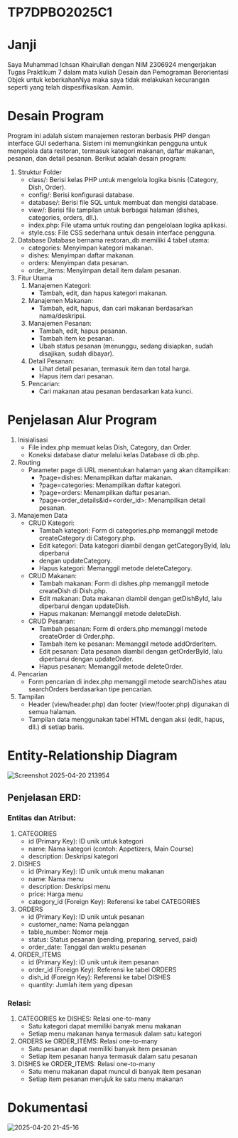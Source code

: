 # TP7DPBO2025C1

# Janji
Saya Muhammad Ichsan Khairullah dengan NIM 2306924 mengerjakan Tugas Praktikum 7 dalam mata kuliah Desain dan Pemograman Berorientasi Objek
untuk keberkahanNya maka saya tidak melakukan kecurangan seperti yang telah
dispesifikasikan. Aamiin.

# Desain Program
Program ini adalah sistem manajemen restoran berbasis PHP dengan interface GUI sederhana. Sistem ini memungkinkan pengguna untuk mengelola data restoran, termasuk kategori makanan, daftar makanan, pesanan, dan detail pesanan. Berikut adalah desain program:
1. Struktur Folder
   - class/: Berisi kelas PHP untuk mengelola logika bisnis (Category, Dish, Order).
   - config/: Berisi konfigurasi database.
   - database/: Berisi file SQL untuk membuat dan mengisi database.
   - view/: Berisi file tampilan untuk berbagai halaman (dishes, categories, orders, dll.).
   - index.php: File utama untuk routing dan pengelolaan logika aplikasi.
   - style.css: File CSS sederhana untuk desain interface pengguna.
2. Database
   Database bernama restoran_db memiliki 4 tabel utama:
   - categories: Menyimpan kategori makanan.
   - dishes: Menyimpan daftar makanan.
   - orders: Menyimpan data pesanan.
   - order_items: Menyimpan detail item dalam pesanan.
3. Fitur Utama
   1) Manajemen Kategori:
      - Tambah, edit, dan hapus kategori makanan.
   2) Manajemen Makanan:
      - Tambah, edit, hapus, dan cari makanan berdasarkan nama/deskripsi.
   3) Manajemen Pesanan:
      - Tambah, edit, hapus pesanan.
      - Tambah item ke pesanan.
      - Ubah status pesanan (menunggu, sedang disiapkan, sudah disajikan, sudah dibayar).
   4) Detail Pesanan:
      - Lihat detail pesanan, termasuk item dan total harga.
      - Hapus item dari pesanan.
   5) Pencarian:
      - Cari makanan atau pesanan berdasarkan kata kunci.
     
# Penjelasan Alur Program
1. Inisialisasi
   - File index.php memuat kelas Dish, Category, dan Order.
   - Koneksi database diatur melalui kelas Database di db.php.
2. Routing
   - Parameter page di URL menentukan halaman yang akan ditampilkan:
     - ?page=dishes: Menampilkan daftar makanan.
     - ?page=categories: Menampilkan daftar kategori.
     - ?page=orders: Menampilkan daftar pesanan.
     - ?page=order_details&id=<order_id>: Menampilkan detail pesanan.
3. Manajemen Data
   - CRUD Kategori:
     - Tambah kategori: Form di categories.php memanggil metode createCategory di Category.php.
     - Edit kategori: Data kategori diambil dengan getCategoryById, lalu diperbarui
     - dengan updateCategory.
     - Hapus kategori: Memanggil metode deleteCategory.
   - CRUD Makanan:
     - Tambah makanan: Form di dishes.php memanggil metode createDish di Dish.php.
     - Edit makanan: Data makanan diambil dengan getDishById, lalu diperbarui dengan updateDish.
     - Hapus makanan: Memanggil metode deleteDish.
   - CRUD Pesanan:
     - Tambah pesanan: Form di orders.php memanggil metode createOrder di Order.php.
     - Tambah item ke pesanan: Memanggil metode addOrderItem.
     - Edit pesanan: Data pesanan diambil dengan getOrderById, lalu diperbarui dengan updateOrder.
     - Hapus pesanan: Memanggil metode deleteOrder.
4. Pencarian
   - Form pencarian di index.php memanggil metode searchDishes atau searchOrders berdasarkan tipe pencarian.
5. Tampilan
   - Header (view/header.php) dan footer (view/footer.php) digunakan di semua halaman.
   - Tampilan data menggunakan tabel HTML dengan aksi (edit, hapus, dll.) di setiap baris.

# Entity-Relationship Diagram
![Screenshot 2025-04-20 213954](https://github.com/user-attachments/assets/a3a33709-e326-4796-bc2e-1a71387bfde1)
## Penjelasan ERD:
### Entitas dan Atribut:
1. CATEGORIES
   - id (Primary Key): ID unik untuk kategori
   - name: Nama kategori (contoh: Appetizers, Main Course)
   - description: Deskripsi kategori
2. DISHES
   - id (Primary Key): ID unik untuk menu makanan
   - name: Nama menu
   - description: Deskripsi menu
   - price: Harga menu
   - category_id (Foreign Key): Referensi ke tabel CATEGORIES
3. ORDERS
   - id (Primary Key): ID unik untuk pesanan
   - customer_name: Nama pelanggan
   - table_number: Nomor meja
   - status: Status pesanan (pending, preparing, served, paid)
   - order_date: Tanggal dan waktu pesanan
4. ORDER_ITEMS
   - id (Primary Key): ID unik untuk item pesanan
   - order_id (Foreign Key): Referensi ke tabel ORDERS
   - dish_id (Foreign Key): Referensi ke tabel DISHES
   - quantity: Jumlah item yang dipesan
### Relasi:
1. CATEGORIES ke DISHES: Relasi one-to-many
   - Satu kategori dapat memiliki banyak menu makanan
   - Setiap menu makanan hanya termasuk dalam satu kategori
2. ORDERS ke ORDER_ITEMS: Relasi one-to-many
   - Satu pesanan dapat memiliki banyak item pesanan
   - Setiap item pesanan hanya termasuk dalam satu pesanan
3. DISHES ke ORDER_ITEMS: Relasi one-to-many
   - Satu menu makanan dapat muncul di banyak item pesanan
   - Setiap item pesanan merujuk ke satu menu makanan

# Dokumentasi
![2025-04-20 21-45-16](https://github.com/user-attachments/assets/772eb22a-2445-4bce-9794-3058ef27be2f)

